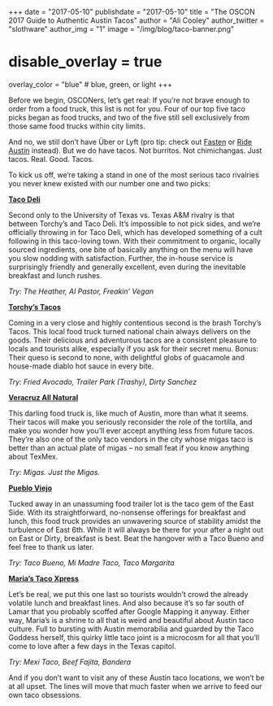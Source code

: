 +++
date = "2017-05-10"
publishdate = "2017-05-10"
title = "The OSCON 2017 Guide to Authentic Austin Tacos"
author = "Ali Cooley"
author_twitter = "slothware"
author_img = "1"
image = "/img/blog/taco-banner.png"
# disable_overlay = true
overlay_color = "blue" # blue, green, or light
+++

Before we begin, OSCONers, let’s get real: If you’re not brave enough to order from a food truck, this list is not for you. Four of our top five taco picks began as food trucks, and two of the five still sell exclusively from those same food trucks within city limits.

<!--more-->

And no, we still don’t have Über or Lyft (pro tip: check out [Fasten](https://fasten.com/) or [Ride Austin](http://www.rideaustin.com/) instead). But we do have tacos. Not burritos. Not chimichangas. Just tacos. Real. Good. Tacos.

To kick us off, we’re taking a stand in one of the most serious taco rivalries you never knew existed with our number one and two picks:

**[Taco Deli](http://www.tacodeli.com/)**

Second only to the University of Texas vs. Texas A&M rivalry is that between Torchy’s and Taco Deli. It’s impossible to not pick sides, and we’re officially throwing in for Taco Deli, which has developed something of a cult following in this taco-loving town. With their commitment to organic, locally sourced ingredients, one bite of basically anything on the menu will have you slow nodding with satisfaction. Further, the in-house service is surprisingly friendly and generally excellent, even during the inevitable breakfast and lunch rushes.

*Try: The Heather, Al Pastor, Freakin’ Vegan*

**[Torchy’s Tacos](http://torchystacos.com/)**

Coming in a very close and highly contentious second is the brash Torchy’s Tacos. This local food truck turned national chain always delivers on the goods. Their delicious and adventurous tacos are a consistent pleasure to locals and tourists alike, especially if you ask for their secret menu. Bonus: Their queso is second to none, with delightful globs of guacamole and house-made diablo hot sauce in every bite.

*Try: Fried Avocado, Trailer Park (Trashy), Dirty Sanchez*

**[Veracruz All Natural](http://veracruztacos.com/)**

This darling food truck is, like much of Austin, more than what it seems. Their tacos will make you seriously reconsider the role of the tortilla, and make you wonder how you’ll ever accept anything less from future tacos. They’re also one of the only taco vendors in the city whose migas taco is better than an actual plate of migas – no small feat if you know anything about TexMex.

*Try: Migas. Just the Migas.*

**[Pueblo Viejo](http://www.puebloviejoaustin.com/)**

Tucked away in an unassuming food trailer lot is the taco gem of the East Side. With its straightforward, no-nonsense offerings for breakfast and lunch, this food truck provides an unwavering source of stability amidst the turbulence of East 6th. While it will always be there for your after a night out on East or Dirty, breakfast is best. Beat the hangover with a Taco Bueno and feel free to thank us later.

*Try: Taco Bueno, Mi Madre Taco, Taco Margarita*

**[Maria’s Taco Xpress](http://tacoxpress.com/)**

Let’s be real, we put this one last so tourists wouldn’t crowd the already volatile lunch and breakfast lines. And also because it’s so far south of Lamar that you probably scoffed after Google Mapping it anyway. Either way, Maria’s is a shrine to all that is weird and beautiful about Austin taco culture. Full to bursting with Austin memorabilia and guarded by the Taco Goddess herself, this quirky little taco joint is a microcosm for all that you’ll come to love after a few days in the Texas capitol. 

*Try: Mexi Taco, Beef Fajita, Bandera*

And if you don’t want to visit any of these Austin taco locations, we won’t be at all upset. The lines will move that much faster when we arrive to feed our own taco obsessions. 
